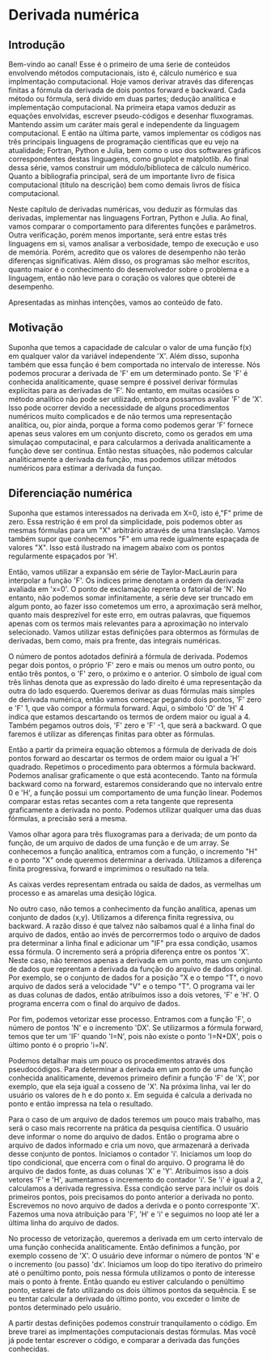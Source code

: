 # Derivada numérica
## Introdução
Bem-vindo ao canal! Esse é o primeiro de uma śerie de conteúdos envolvendo métodos computacionais, isto é, cálculo numérico e sua implmentação computacional. Hoje vamos derivar através das diferenças finitas a fórmula da derivada de dois pontos forward e backward. Cada método ou fórmula, será divido em duas partes; dedução analítica e implementação computacional. Na primeira etapa vamos deduzir as equações envolvidas, escrever pseudo-códigos e desenhar fluxogramas. Mantendo assim um caráter mais geral e independente da linguagem computacional. E então na última parte, vamos implementar os códigos nas três principais linguagens de programação científicas que eu vejo na atualidade; Fortran, Python e Julia, bem como o uso dos softwares gráficos correspondentes destas linguagens, como gnuplot e matplotlib. Ao final dessa série, vamos construir um módulo/biblioteca de cálculo numérico. Quanto a bibliografia principal, será de um importante livro de física computacional (título na descrição) bem como demais livros de física computacional.

Neste capítulo de derivadas numéricas, vou deduzir as fórmulas das derivadas, implementar nas linguagens Fortran, Python e Julia. Ao final, vamos comparar o comportamento para diferentes funções e parâmetros. Outra verificação, porém menos importante, será entre estas trẽs linguagens em si, vamos analisar a verbosidade, tempo de execução e uso de memória. Porém, acredito que os valores de desempenho não terão diferenças significativas. Além disso, os programas são melhor escritos, quanto maior é o conhecimento do desenvolvedor sobre o problema e a linguagem, então não leve para o coração os valores que obterei de desempenho. 

Apresentadas as minhas intenções, vamos ao conteúdo de fato.

## Motivação
Suponha que temos a capacidade de calcular o valor de uma função f(x) em qualquer valor da variável independente 'X'. Além disso, suponha também que essa função é bem comportada no intervalo de interesse. Nós podemos procurar a derivada de 'F' em um determinado ponto. Se 'F' é conhecida analiticamente, quase sempre é possivel derivar fórmulas explícitas para as derivadas de 'F'. No entanto, em muitas ocasiões o método analítico não pode ser utilizado, embora possamos avaliar 'F' de 'X'. Isso pode ocorrer devido a necessidade de alguns procedimentos numéricos muito complicados e de não termos uma representação analítica, ou, pior ainda, porque a forma como podemos gerar 'F' fornece apenas seus valores em um conjunto discreto, como os gerados em uma simulaçao computacinal, e para calcularmos a derivada analiticamente a função deve ser contínua. Então nestas situações, não podemos calcular analiticamente a derivada da função, mas podemos utilizar métodos numéricos para estimar a derivada da funçao.

## Diferenciação numérica
Suponha que estamos interessados na derivada em X=0, isto é,"F" prime de zero. Essa restrição é em prol da simplicidade, pois podemos obter as mesmas fórmulas para um "X" arbitrário através de uma translação. Vamos também supor que conhecemos "F" em uma rede igualmente espaçada de valores "X". Isso está ilustrado na imagem abaixo com os pontos regularmente espaçados por 'H'.

Então, vamos utilizar a expansão em série de Taylor-MacLaurin para interpolar a função 'F'. Os índices prime denotam a ordem da derivada avaliada em 'x=0'. O ponto de exclamação reprenta o fatorial de 'N'. No entanto, não podemos somar infinitamente, a série deve ser truncado em algum ponto, ao fazer isso cometemos um erro, a aproximação será melhor, quanto mais desprezível for este erro, em outras palavras, que fiquemos apenas com os termos mais relevantes para a aproximação no intervalo selecionado. Vamos utilizar estas definições para obtermos as fórmulas de derivadas, bem como, mais pra frente, das integrais numéricas.

O número de pontos adotados definirá a fórmula de derivada. Podemos pegar dois pontos, o próprio 'F' zero e mais ou menos um outro ponto, ou então três pontos, o 'F' zero, o próximo e o anterior. O símbolo de igual com três linhas denota que as expressão do lado direito é uma representação da outra do lado esquerdo. Queremos derivar as duas fórmulas mais simples de derivada numérica, então vamos começar pegando dois pontos, 'F' zero e 'F' 1, que vão compor a fórmula forward. Aqui, o símbolo 'O' de 'H' 4 indica que estamos descartando os termos de ordem maior ou igual a 4. Também pegamos outros dois, 'F' zero e 'F' -1, que será a backward. O que faremos é utilizar as diferenças finitas para obter as fórmulas.

Então a partir da primeira equação obtemos a fórmula de derivada de dois pontos forward ao descartar os termos de ordem maior ou igual a 'H' quadrado. Repetimos o procedimento para obtermos a fórmula backward. Podemos analisar graficamente o que está acontecendo. Tanto na fórmula backward como na forward, estaremos considerando que no intervalo entre 0 e 'H', a função possui um comportamento de uma função linear. Podemos comparar estas retas secantes com a reta tangente que representa graficamente a derivada no ponto. Podemos utilizar qualquer uma das duas fórmulas, a precisão será a mesma.

Vamos olhar agora para três fluxogramas para a derivada; de um ponto da função, de um arquivo de dados de uma função e de um array. Se conhecemos a função analítica, entramos com a função, o incremento "H" e o ponto "X" onde queremos determinar a derivada. Utilizamos a diferença finita progressiva, forward e imprimimos o resultado na tela. 

As caixas verdes representam entrada ou saída de dados, as vermelhas um processo e as amarelas uma desição lógica.

No outro caso, não temos a conhecimento da função analítica, apenas um conjunto de dados (x,y). Utilizamos a diferença finita regressiva, ou backward. A razão disso é que talvez não saibamos qual é a linha final do arquivo de dados, então ao invés de percorrermos todo o arquivo de dados pra determinar a linha final e adicionar um "IF" pra essa condição, usamos essa fórmula. O incremento será a própria diferença entre os pontos 'X'. Neste caso, não teremos apenas a derivada em um ponto, mas um conjunto de dados que reprentam a derivada da função do arquivo de dados original. Por exemplo, se o conjunto de dados for a posição "X e o tempo "T", o novo arquivo de dados será a velocidade "V" e o tempo "T". O programa vai ler as duas colunas de dados, então atribuímos isso a dois vetores, 'F' e 'H'. O programa encerra com o final do arquivo de dados. 

Por fim, podemos vetorizar esse processo. Entramos com a função 'F', o número de pontos 'N' e o incremento 'DX'. Se utilizarmos a fórmula forward, temos que ter um 'IF' quando 'I=N', pois não existe o ponto 'I=N+DX', pois o último ponto é o proprio 'i=N'.

Podemos detalhar mais um pouco os procedimentos através dos pseudocódigos. Para determinar a derivada em um ponto de uma função conhecida analiticamente, devemos primeiro definir a função 'F' de 'X', por exemplo, que ela seja igual a cosseno de 'X'. Na próxima linha, vai ler do usuário os valores de h e do ponto x. Em seguida é calcula a derivada no ponto e então impressa na tela o resultado.

Para o caso de um arquivo de dados teremos um pouco mais trabalho, mas será o caso mais recorrente na prática da pesquisa científica. O usuário deve informar o nome do arquivo de dados. Então o programa abre o arquivo de dados informado e cria um novo, que armazenará a derivada desse conjunto de pontos. Iniciamos o contador 'i'. Iniciamos um loop do tipo condicional, que encerra com o final do arquivo. O programa lê do arquivo de dados fonte, as duas colunas 'X' e 'Y'. Atribuímos isso a dois vetores 'F' e 'H', aumentamos o incremento do contador 'i'. Se 'i' é igual a 2, calculamos a derivada regressiva. Essa condição serve para incluir os dois primeiros pontos, pois precisamos do ponto anterior a derivada no ponto. Escrevemos no novo arquivo de dados a derivda e o ponto corresponte 'X'. Fazemos uma nova atribuição para 'F', 'H' e 'i' e seguimos no loop até ler a última linha do arquivo de dados.

No processo de vetorização, queremos a derivada em um certo intervalo de uma função conhecida analiticamente. Então definimos a função, por exemplo cosseno de 'X'. O usuário deve informar o número de pontos 'N' e o incremento (ou passo) 'dx'. Iniciamos um loop do tipo iterativo do primeiro até o penúltimo ponto, pois nessa fórmula utilizamos o ponto de interesse mais o ponto à frente. Então quando eu estiver calculando o penúltimo ponto, estarei de fato utilizando os dois últimos pontos da sequência. E se eu tentar calcular a derivada do último ponto, vou exceder o limite de pontos determinado pelo usuário.

A partir destas definições podemos construir tranquilamento o código. Em breve trarei as implmentações computacionais destas fórmulas. Mas você já pode tentar escrever o código, e comparar a derivada das funções conhecidas.